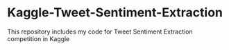 # Kaggle-Tweet-Sentiment-Extraction
This repository includes my code for Tweet Sentiment Extraction competition in Kaggle
